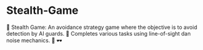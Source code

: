 # Stealth-Game
🔪 Stealth Game: An avoidance strategy game where the objective is to avoid detection by AI guards. 👤 Completes various tasks using line-of-sight dan noise mechanics. 🤖 🕶️
